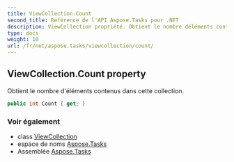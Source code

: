 ```yaml
---
title: ViewCollection.Count
second_title: Référence de l'API Aspose.Tasks pour .NET
description: ViewCollection propriété. Obtient le nombre déléments contenus dans cette collection.
type: docs
weight: 10
url: /fr/net/aspose.tasks/viewcollection/count/
---
```

## ViewCollection.Count property

Obtient le nombre d'éléments contenus dans cette collection.

```csharp
public int Count { get; }
```

### Voir également

* class [ViewCollection](../)
* espace de noms [Aspose.Tasks](../../viewcollection/)
* Assemblée [Aspose.Tasks](../../../)


